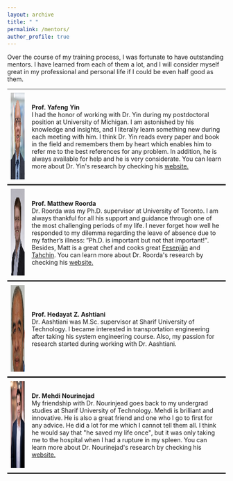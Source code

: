 ```yaml
---
layout: archive
title: " "
permalink: /mentors/
author_profile: true
---
```


Over the course of my training process, I was fortunate to have outstanding mentors. I have learned from each of them a lot, and I will consider myself great in my professional and personal life if I could be even half good as them.

<style>
table {
  border-collapse: collapse;
  width: 100%;
  border: 0px
}

th, td {
  padding: 8px;
  text-align: left;
  border-bottom: 3px solid;
  border-right: 0px
}
</style>

<table>
<tbody>
  <tr>
    <td><img src="/images/yin-yafeng-portrait.jpg" height="200" width="300"></td>
    <td><strong> Prof. Yafeng Yin</strong><BR> I had the honor of working with Dr. Yin during my postdoctoral position at University of Michigan. I am astonished by his knowledge and insights, and I literally learn something new during each meeting with him. I think Dr. Yin reads every paper and book in the field and remembers them by heart which enables him to refer me to the best references for any problem. In addition, he is always available for help and he is very considerate. You can learn more about Dr. Yin's research by checking his <a href="https://limos.engin.umich.edu/" target="_blank" rel="noopener noreferrer"> website.</a></td>
  </tr>
  <tr>
    <td><img src="/images/Roorda-portrait.jpg" height="200" width="300"></td>
    <td><strong> Prof. Matthew Roorda</strong><BR> Dr. Roorda was my Ph.D. supervisor at University of Toronto. I am always thankful for all his support and guidance through one of the most challenging periods of my life. I never forget how well he responded to my dilemma regarding the leave of absence due to my father’s illness: ”Ph.D. is important but not that important!”. Besides, Matt is a great chef and cooks great <a href="https://en.wikipedia.org/wiki/Fesenj%C4%81n" target="_blank" rel="noopener noreferrer"> Fesenjān</a> and <a href="https://en.wikipedia.org/wiki/Tahchin" target="_blank" rel="noopener noreferrer"> Tahchin</a>. You can learn more about Dr. Roorda's research by checking his <a href="https://civmin.utoronto.ca/home/about-us/directory/professors/matthew-roorda/" target="_blank" rel="noopener noreferrer"> website.</a></td>
  </tr>
  <tr>
    <td><img src="/images/Aashtiani.JPG" height="200" width="300"></td>
    <td><strong> Prof. Hedayat Z. Ashtiani</strong><BR> Dr. Aashtiani was M.Sc. supervisor at Sharif University of Technology. I became interested in transportation engineering after taking his system engineering course. Also, my passion for research started during working with Dr. Aashtiani.</td>
  </tr>
  <tr>
    <td><img src="/images/Mehdi.jpg" height="200" width="300"></td>
    <td><strong> Dr. Mehdi Nourinejad</strong><BR> My friendship with Dr. Nourinjead goes back to my undergrad studies at Sharif University of Technology. Mehdi is brilliant and innovative. He is also a great friend and one who I go to first for any advice. He did a lot for me which I cannot tell them all. I think he would say that "he saved my life once", but it was only taking me to the hospital when I had a rupture in my spleen. You can learn more about Dr. Nourinejad's research by checking his <a href="https://nourinejad.me/" target="_blank" rel="noopener noreferrer"> website.</a></td>
  </tr>
</tbody>
</table>
